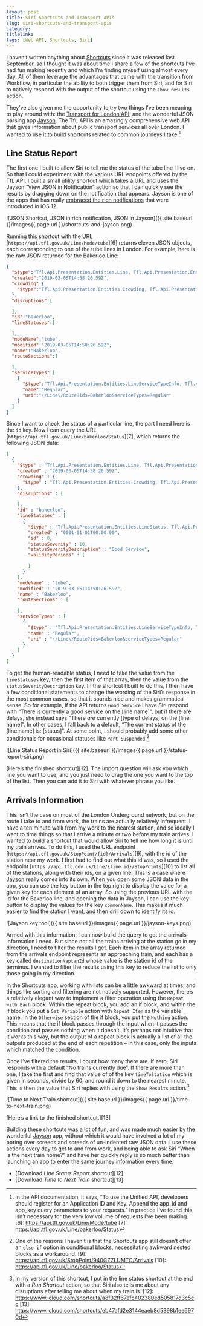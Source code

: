 ```yaml
---
layout: post
title: Siri Shortcuts and Transport APIs
slug: siri-shortcuts-and-transport-apis
category: 
titlelink: 
tags: [Web API, Shortcuts, Siri]
---
```


I haven’t written anything about [Shortcuts][1] since it was released last September, so I thought it was about time I share a few of the shortcuts I’ve had fun making recently and which I’m finding myself using almost every day. All of them leverage the advantages that came with the transition from Workflow, in particular the ability to both trigger them from Siri, and for Siri to natively respond with the output of the shortcut using the `show results` action.

They’ve also given me the opportunity to try two things I’ve been meaning to play around with: the [Transport for London API][2], and the wonderful JSON parsing app [Jayson][3]. The TfL API is an amazingly comprehensive web API that gives information about public transport services all over London. I wanted to use it to build shortcuts related to common journeys I take.[^5]

## Line Status Report

The first one I built to allow Siri to tell me the status of the tube line I live on. So that I could experiment with the various URL endpoints offered by the TfL API, I built a small utility shortcut which takes a URL and uses the Jayson “View JSON in Notification” action so that I can quickly see the results by dragging down on the notification that appears. Jayson is one of the apps that has really [embraced the rich notifications][4] that were introduced in iOS 12.

![JSON Shortcut, JSON in rich notification, JSON in Jayson]({{ site.baseurl }}/images{{ page.url }}/shortcuts-and-jayson.png)

Running this shortcut with the URL [`https://api.tfl.gov.uk/Line/Mode/tube`][6] returns eleven JSON objects, each corresponding to one of the tube lines in London. For example, here is the raw JSON returned for the Bakerloo Line:
```json
{
  "$type":"Tfl.Api.Presentation.Entities.Line, Tfl.Api.Presentation.Entities",
  "created":"2019-03-05T14:58:26.59Z",
  "crowding":{
    "$type":"Tfl.Api.Presentation.Entities.Crowding, Tfl.Api.Presentation.Entities"
  },
  "disruptions":[

  ],
  "id":"bakerloo",
  "lineStatuses":[

  ],
  "modeName":"tube",
  "modified":"2019-03-05T14:58:26.59Z",
  "name":"Bakerloo",
  "routeSections":[

  ],
  "serviceTypes":[
    {
      "$type":"Tfl.Api.Presentation.Entities.LineServiceTypeInfo, Tfl.Api.Presentation.Entities",
      "name":"Regular",
      "uri":"\/Line\/Route?ids=Bakerloo&serviceTypes=Regular"
    }
  ]
}
```
Since I want to check the status of a particular line, the part I need here is the `id` key. Now I can query the URL [`https://api.tfl.gov.uk/Line/bakerloo/Status`][7], which returns the following JSON data:
```json
[
  {
    "$type" : "Tfl.Api.Presentation.Entities.Line, Tfl.Api.Presentation.Entities",
    "created" : "2019-03-05T14:58:26.59Z",
    "crowding" : {
      "$type" : "Tfl.Api.Presentation.Entities.Crowding, Tfl.Api.Presentation.Entities"
    },
    "disruptions" : [

    ],
    "id" : "bakerloo",
    "lineStatuses" : [
      {
        "$type" : "Tfl.Api.Presentation.Entities.LineStatus, Tfl.Api.Presentation.Entities",
        "created" : "0001-01-01T00:00:00",
        "id" : 0,
        "statusSeverity" : 10,
        "statusSeverityDescription" : "Good Service",
        "validityPeriods" : [

        ]
      }
    ],
    "modeName" : "tube",
    "modified" : "2019-03-05T14:58:26.59Z",
    "name" : "Bakerloo",
    "routeSections" : [

    ],
    "serviceTypes" : [
      {
        "$type" : "Tfl.Api.Presentation.Entities.LineServiceTypeInfo, Tfl.Api.Presentation.Entities",
        "name" : "Regular",
        "uri" : "\/Line\/Route?ids=Bakerloo&serviceTypes=Regular"
      }
    ]
  }
]
```
To get the human-readable status, I need to take the value from the `lineStatuses` key, then the first item of that array, then the value from the `statusSeverityDescription` key. In the shortcut I built to do this, I then have a few conditional statements to change the wording of the Siri’s response in the most common cases, so that it sounds nice and makes grammatical sense. So for example, if the API returns `Good Service` I have Siri respond with “There is currently a good service on the [line name]”, but if there are delays, she instead says “There *are* currently [type of delays] on the [line name]”. In other cases, I fall back to a default, “The current status of the [line name] is: [status]”. At some point, I should probably add some other conditionals for occasional statuses like `Part Suspended`.[^8]

![Line Status Report in Siri]({{ site.baseurl }}/images{{ page.url }}/status-report-siri.png)

[Here’s the finished shortcut][12]. The import question will ask you which line you want to use, and you just need to drag the one you want to the top of the list. Then you can add it to Siri with whatever phrase you like.

## Arrivals Information

This isn’t the case on most of the London Underground network, but on the route I take to and from work, the trains are actually relatively infrequent. I have a ten minute walk from my work to the nearest station, and so ideally I want to time things so that I arrive a minute or two before my train arrives. I wanted to build a shortcut that would allow Siri to tell me how long it is until my train arrives. To do this, I used the URL endpoint [`https://api.tfl.gov.uk/StopPoint/{id}/Arrivals`][9], with the id of the station near my work. I first had to find out what this id was, so I used the endpoint [`https://api.tfl.gov.uk/Line/{line id}/StopPoints`][10] to list all of the stations, along with their ids, on a given line. This is a case where [Jayson][3] really comes into its own. When you open some JSON data in the app, you can use the key button in the top right to display the value for a given key for each element of an array. So using the previous URL with the id for the Bakerloo line, and opening the data in Jayson, I can use the key button to display the values for the key `commonName`. This makes it much easier to find the station I want, and then drill down to identify its id.

![Jayson key tool]({{ site.baseurl }}/images{{ page.url }}/jayson-keys.png)

Armed with this information, I can now build the query to get the arrivals information I need. But since not all the trains arriving at the station go in my direction, I need to filter the results I get. Each item in the array returned from the arrivals endpoint represents an approaching train, and each has a key called `destinationNaptanId` whose value is the station id of the terminus. I wanted to filter the results using this key to reduce the list to only those going in my direction. 

In the Shortcuts app, working with lists can be a little awkward at times, and things like sorting and filtering are not natively supported. However, there’s a relatively elegant way to implement a filter operation using the `Repeat with Each` block. Within the repeat block, you add an if block, and within the if block you put a `Get Variable` action with `Repeat Item` as the variable name. In the `Otherwise` section of the if block, you put the `Nothing` action. This means that the if block passes through the input when it passes the condition and passes nothing when it doesn’t. It’s perhaps not intuitive that it works this way, but the output of a repeat block is actually a list of all the outputs produced at the end of each repetition – in this case, only the inputs which matched the condition.

Once I’ve filtered the results, I count how many there are. If zero, Siri responds with a default “No trains currently due”. If there are more than one, I take the first and find that value of of the key `timeToStation` which is given in seconds, divide by 60, and round it down to the nearest minute. This is then the value that Siri replies with using the `Show Results` action.[^11]

![Time to Next Train shortcut]({{ site.baseurl }}/images{{ page.url }}/time-to-next-train.png)

[Here’s a link to the finished shortcut.][13]

Building these shortcuts was a lot of fun, and was made much easier by the wonderful [Jayson][3] app, without which it would have involved a lot of my poring over screeds and screeds of un-indented raw JSON data. I use these actions every day to get to and from work, and being able to ask Siri “When is the next train home?” and have her quickly reply is so much better than launching an app to enter the same journey information every time.

- [Download _Line Status Report_ shortcut][12]
- [Download _Time to Next Train_ shortcut][13]

[1]: https://itunes.apple.com/gb/app/shortcuts/id915249334?mt=8&uo=4
[2]: https://api.tfl.gov.uk
[3]: https://itunes.apple.com/gb/app/jayson/id1447750768?mt=8&uo=4
[4]: https://www.macstories.net/reviews/inspecting-json-files-on-ios-with-jayson/#shortcuts-and-rich-notifications
[^5]: In the API documentation, it says, “To use the Unified API, developers should register for an Application ID and Key. Append the app_id and app_key query parameters to your requests.” In practice I’ve found this isn’t necessary for the very low volume of requests I’ve been making.
[6]: https://api.tfl.gov.uk/Line/Mode/tube
[7]: https://api.tfl.gov.uk/Line/bakerloo/Status
[^8]: One of the reasons I haven’t is that the Shortcuts app still doesn’t offer an `else if` option in conditional blocks, necessitating awkward nested blocks as a workaround.
[9]: https://api.tfl.gov.uk/StopPoint/940GZZLUMTC/Arrivals
[10]: https://api.tfl.gov.uk/Line/bakerloo/Status
[^11]: In my version of this shortcut, I put in the line status shortcut at the end with a _Run Shortcut_ action, so that Siri also tells me about any disruptions after telling me about when my train is.
[12]: https://www.icloud.com/shortcuts/a8f32ff67efc402380ed505817d3c5cc
[13]: https://www.icloud.com/shortcuts/eb47afd2e3144eaeb8d5398b1ee6970d